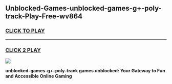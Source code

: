 
## Unblocked-Games-unblocked-games-g+-poly-track-Play-Free-wv864
<h3>
<a href="https://premium76.site?title=unblocked-games-g+-poly-track&ref=10A">CLICK TO PLAY</a></h3>
<hr>

<h3>
<a href="https://premium76.site?title=unblocked-games-g+-poly-track&ref=10A">CLICK 2 PLAY</a>
  
</h3>

<a href="https://premium76.site?title=unblocked-games-g+-poly-track&ref=10A"><img src="https://clearcache.store/games.png"></a>


**unblocked-games-g+-poly-track games unblocked: Your Gateway to Fun and Accessible Online Gaming**
